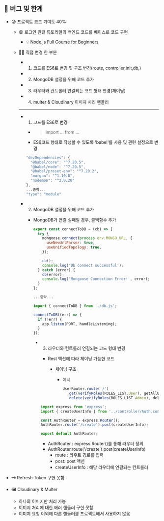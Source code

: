 ## 🐛 버그 및 한계

- 😟 프로젝트 코드 기여도 40%

  - 😩 로그인 관련 튜토리얼의 백엔드 코드를 베이스로 코드 구현

    - 💡 [Node.js Full Course for Beginners](https://www.youtube.com/watch?v=f2EqECiTBL8&t=0s 'Node.js Full Course for Beginners')

  - 💪🏻 직접 변경 한 부분

    - 1. 코드를 ES6로 변경 및 구조 변경(route, controller,init,db,)
    - 2. MongoDB 설정을 위해 코드 추가
    - 3. 라우터와 컨트롤러 연결되는 코드 형태 변경(체이닝)
    - 4. multer & Cloudinary 이미지 처리 핸들러

    ***

    - 1. 코드를 ES6로 변경

      - > import ... from ...

      - ES6코드 형태로 작성할 수 있도록 'babel'를 사용 및 관련 설정으로 변경

      ```js
      "devDependencies": {
        "@babel/core": "^7.20.5",
        "@babel/node": "^7.20.5",
        "@babel/preset-env": "^7.20.2",
        "morgan": "^1.10.0",
        "nodemon": "^2.0.20"
      },
      ...중략...
      "type": "module"

      ```

    - 2. MongoDB 설정을 위해 코드 추가

      - MongoDB가 연결 실패일 경우, 콜백함수 추가

        ```js
        export const connectToDB = (cb) => {
          try {
            mongoose.connect(process.env.MONGO_URL, {
              useNewUrlParser: true,
              useUnifiedTopology: true,
            });

            cb();
            console.log('Db connect successful');
          } catch (error) {
            cb(error);
            console.log('Mongoose Connection Error!', error);
          }
        };

        ...중략...

        import { connectToDB } from './db.js';

        connectToDB((err) => {
          if (!err) {
            app.listen(PORT, handleListening);
          }
        });

        ```

        - 3. 라우터와 컨트롤러 연결되는 코드 형태 변경

          - Rest 액션에 따라 체이닝 가능한 코드

            - 체이닝 구조

              - 예시

                ```js
                UserRouter.route('/')
                  .get(verifyRoles(ROLES_LIST.User), getAllUsers)
                  .delete(verifyRoles(ROLES_LIST.Admin), deleteUser);
                ```

          ```js
          import express from 'express';
          import { createUserInfo } from '../controller/Auth.controller.js';

          const AuthRouter = express.Router();
          AuthRouter.route('/create').post(createUserInfo);

          export default AuthRouter;
          ```

          - AuthRouter : express.Router()를 통해 라우터 정의
          - AuthRouter.route('/create').post(createUserInfo)
            - route : 라우트 경로를 입력
            - post: post 액션
            - createUserInfo : 해당 라우터에 연결되는 컨트롤러

- 🗝️ Refresh Token 구현 못함

- 🖼️ Cloudinary & Multer
  - 하나의 이미지만 처리 가능
  - 이미지 처리에 대한 에러 핸들러 구현 못함
  - 이미지 요청 이외에 다른 핸들러를 프로젝트에서 사용하지 않음
